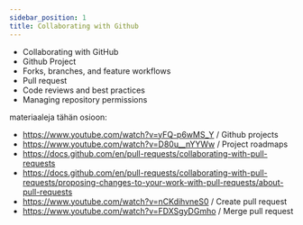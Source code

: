 ```yaml
---
sidebar_position: 1
title: Collaborating with Github
---
```

- Collaborating with GitHub
- Github Project
- Forks, branches, and feature workflows
- Pull request
- Code reviews and best practices
- Managing repository permissions

materiaaleja tähän osioon:
- https://www.youtube.com/watch?v=yFQ-p6wMS_Y / Github projects
- https://www.youtube.com/watch?v=D80u__nYYWw / Project roadmaps
- https://docs.github.com/en/pull-requests/collaborating-with-pull-requests
- https://docs.github.com/en/pull-requests/collaborating-with-pull-requests/proposing-changes-to-your-work-with-pull-requests/about-pull-requests
- https://www.youtube.com/watch?v=nCKdihvneS0 / Create pull request
- https://www.youtube.com/watch?v=FDXSgyDGmho / Merge pull request